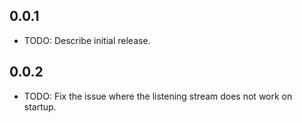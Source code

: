 ## 0.0.1

* TODO: Describe initial release.


## 0.0.2

* TODO: Fix the issue where the listening stream does not work on startup.
